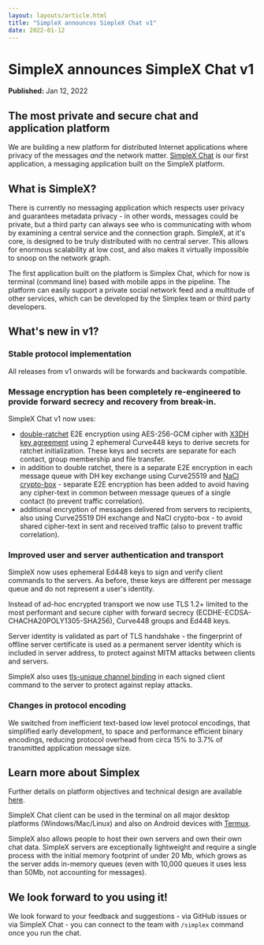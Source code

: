 ```yaml
---
layout: layouts/article.html
title: "SimpleX announces SimpleX Chat v1"
date: 2022-01-12
---
```

# SimpleX announces SimpleX Chat v1

**Published:** Jan 12, 2022

## The most private and secure chat and application platform

We are building a new platform for distributed Internet applications where privacy of the messages _and_ the network matter. [SimpleX Chat](https://github.com/simplex-chat/simplex-chat) is our first application, a messaging application built on the SimpleX platform.

## What is SimpleX?

There is currently no messaging application which respects user privacy and guarantees metadata privacy - in other words, messages could be private, but a third party can always see who is communicating with whom by examining a central service and the connection graph. SimpleX, at it's core, is designed to be truly distributed with no central server. This allows for enormous scalability at low cost, and also makes it virtually impossible to snoop on the network graph.

The first application built on the platform is Simplex Chat, which for now is terminal (command line) based with mobile apps in the pipeline. The platform can easily support a private social network feed and a multitude of other services, which can be developed by the Simplex team or third party developers.

## What's new in v1?

### Stable protocol implementation

All releases from v1 onwards will be forwards and backwards compatible.

### Message encryption has been completely re-engineered to provide forward secrecy and recovery from break-in.

SimpleX Chat v1 now uses:

- [double-ratchet](https://www.signal.org/docs/specifications/doubleratchet/) E2E encryption using AES-256-GCM cipher with [X3DH key agreement](https://www.signal.org/docs/specifications/x3dh/) using 2 ephemeral Curve448 keys to derive secrets for ratchet initialization. These keys and secrets are separate for each contact, group membership and file transfer.
- in addition to double ratchet, there is a separate E2E encryption in each message queue with DH key exchange using Curve25519 and [NaCl crypto-box](https://nacl.cr.yp.to/index.html) - separate E2E encryption has been added to avoid having any cipher-text in common between message queues of a single contact (to prevent traffic correlation).
- additional encryption of messages delivered from servers to recipients, also using Curve25519 DH exchange and NaCl crypto-box - to avoid shared cipher-text in sent and received traffic (also to prevent traffic correlation).

### Improved user and server authentication and transport

SimpleX now uses ephemeral Ed448 keys to sign and verify client commands to the servers. As before, these keys are different per message queue and do not represent a user's identity.

Instead of ad-hoc encrypted transport we now use TLS 1.2+ limited to the most performant and secure cipher with forward secrecy (ECDHE-ECDSA-CHACHA20POLY1305-SHA256), Curve448 groups and Ed448 keys.

Server identity is validated as part of TLS handshake - the fingerprint of offline server certificate is used as a permanent server identity which is included in server address, to protect against MITM attacks between clients and servers.

SimpleX also uses [tls-unique channel binding](https://datatracker.ietf.org/doc/html/rfc5929#section-3) in each signed client command to the server to protect against replay attacks.

### Changes in protocol encoding

We switched from inefficient text-based low level protocol encodings, that simplified early development, to space and performance efficient binary encodings, reducing protocol overhead from circa 15% to 3.7% of transmitted application message size.

## Learn more about Simplex

Further details on platform objectives and technical design are available [here](https://github.com/simplex-chat/simplexmq/blob/master/protocol/overview-tjr.md).

SimpleX Chat client can be used in the terminal on all major desktop platforms (Windows/Mac/Linux) and also on Android devices with [Termux](https://github.com/termux).

SimpleX also allows people to host their own servers and own their own chat data. SimpleX servers are exceptionally lightweight and require a single process with the initial memory footprint of under 20 Mb, which grows as the server adds in-memory queues (even with 10,000 queues it uses less than 50Mb, not accounting for messages).

## We look forward to you using it!

We look forward to your feedback and suggestions - via GitHub issues or via SimpleX Chat - you can connect to the team with `/simplex` command once you run the chat.
